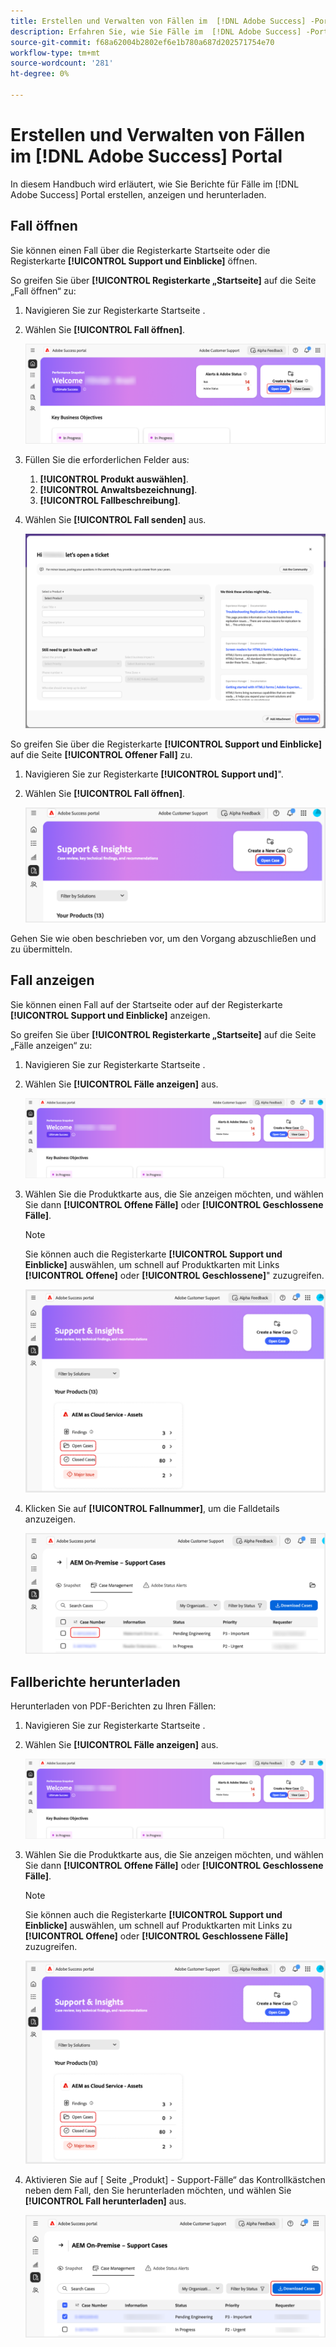 ```yaml
---
title: Erstellen und Verwalten von Fällen im  [!DNL Adobe Success] -Portal
description: Erfahren Sie, wie Sie Fälle im  [!DNL Adobe Success] -Portal verwalten.
source-git-commit: f68a62004b2802ef6e1b780a687d202571754e70
workflow-type: tm+mt
source-wordcount: '281'
ht-degree: 0%

---
```


# Erstellen und Verwalten von Fällen im [!DNL Adobe Success] Portal

In diesem Handbuch wird erläutert, wie Sie Berichte für Fälle im [!DNL Adobe Success] Portal erstellen, anzeigen und herunterladen.

## Fall öffnen

Sie können einen Fall über die Registerkarte Startseite oder die Registerkarte **[!UICONTROL Support und Einblicke]** öffnen.

So greifen Sie über **[!UICONTROL Registerkarte „Startseite]** auf die Seite „Fall öffnen“ zu:

1. Navigieren Sie zur Registerkarte Startseite .
1. Wählen Sie **[!UICONTROL Fall öffnen]**.


   ![adobe-success-portal-home-page-open-case](../../assets/adobe-success-portal-home-page-open-case.png)



1. Füllen Sie die erforderlichen Felder aus:
   1. **[!UICONTROL Produkt auswählen]**.
   1. **[!UICONTROL Anwaltsbezeichnung]**.
   1. **[!UICONTROL Fallbeschreibung]**.
1. Wählen Sie **[!UICONTROL Fall senden]** aus.



   ![adobe-success-portal-submit-case](../../assets/adobe-success-portal-submit-case.png)




So greifen Sie über die Registerkarte **[!UICONTROL Support und Einblicke]** auf die Seite **[!UICONTROL Offener Fall]** zu.

1. Navigieren Sie zur Registerkarte **[!UICONTROL Support und]**&quot;.
1. Wählen Sie **[!UICONTROL Fall öffnen]**.



   ![adobe-success-portal-support-insights-open-case](../../assets/adobe-success-portal-support-insights-open-case.png)



Gehen Sie wie oben beschrieben vor, um den Vorgang abzuschließen und zu übermitteln.

## Fall anzeigen

Sie können einen Fall auf der Startseite oder auf der Registerkarte **[!UICONTROL Support und Einblicke]** anzeigen.

So greifen Sie über **[!UICONTROL Registerkarte „Startseite]** auf die Seite „Fälle anzeigen“ zu:

1. Navigieren Sie zur Registerkarte Startseite .
1. Wählen Sie **[!UICONTROL Fälle anzeigen]** aus.



   ![adobe-success-portal-view-cases](../../assets/adobe-success-portal-view-cases.png)



1. Wählen Sie die Produktkarte aus, die Sie anzeigen möchten, und wählen Sie dann **[!UICONTROL Offene Fälle]** oder **[!UICONTROL Geschlossene Fälle]**.

   >[!NOTE]
   >
   >Sie können auch die Registerkarte **[!UICONTROL Support und Einblicke]** auswählen, um schnell auf Produktkarten mit Links **[!UICONTROL Offene]** oder **[!UICONTROL Geschlossene]**&quot; zuzugreifen.



   ![adobe-success-portal-open-case-closed-case](../../assets/adobe-success-portal-open-case-closed-case.png)



1. Klicken Sie auf **[!UICONTROL Fallnummer]**, um die Falldetails anzuzeigen.



   ![adobe-success-portal-case-number](../../assets/adobe-success-portal-case-number.png)



## Fallberichte herunterladen

Herunterladen von PDF-Berichten zu Ihren Fällen:

1. Navigieren Sie zur Registerkarte Startseite .
1. Wählen Sie **[!UICONTROL Fälle anzeigen]** aus.


   ![adobe-success-portal-view-cases](../../assets/adobe-success-portal-view-cases.png)


1. Wählen Sie die Produktkarte aus, die Sie anzeigen möchten, und wählen Sie dann **[!UICONTROL Offene Fälle]** oder **[!UICONTROL Geschlossene Fälle]**.

   >[!NOTE]
   >
   >Sie können auch die Registerkarte **[!UICONTROL Support und Einblicke]** auswählen, um schnell auf Produktkarten mit Links zu **[!UICONTROL Offene]** oder **[!UICONTROL Geschlossene Fälle]** zuzugreifen.

   ![adobe-success-portal-open-case-closed-case](../../assets/adobe-success-portal-open-case-closed-case.png)

1. Aktivieren Sie auf [ Seite „Produkt] - Support-Fälle“ das Kontrollkästchen neben dem Fall, den Sie herunterladen möchten, und wählen Sie **[!UICONTROL Fall herunterladen]** aus.

   ![adobe-success-portal-download-cases](../../assets/adobe-success-portal-download-cases.png)

